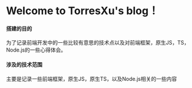 # Welcome to TorresXu's blog！

#### 搭建的目的

为了记录前端开发中的一些比较有意思的技术点以及对前端框架，原生JS，TS，Node.js的一些心得体会。

#### 涉及的技术范围

主要是记录一些前端框架，原生JS，原生TS，以及Node.js相关的一些内容
